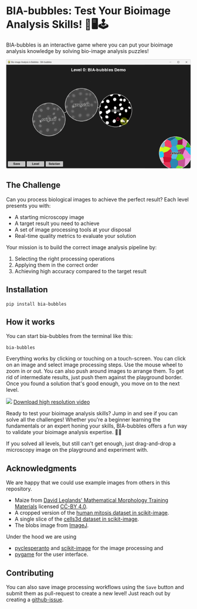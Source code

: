 # BIA-bubbles: Test Your Bioimage Analysis Skills! 🔬🖥️🕹️

BIA-bubbles is an interactive game where you can put your bioimage analysis knowledge by solving bio-image analysis puzzles! 

![](https://github.com/haesleinhuepf/bia-bubbles/raw/main/docs/teaser.gif)

## The Challenge

Can you process biological images to achieve the perfect result? Each level presents you with:
- A starting microscopy image
- A target result you need to achieve
- A set of image processing tools at your disposal
- Real-time quality metrics to evaluate your solution

Your mission is to build the correct image analysis pipeline by:
1. Selecting the right processing operations
2. Applying them in the correct order
3. Achieving high accuracy compared to the target result

## Installation

```
pip install bia-bubbles
```

## How it works

You can start bia-bubbles from the terminal like this:
```
bia-bubbles
```

Everything works by clicking or touching on a touch-screen. You can click on an image and select image processing steps. Use the mouse wheel to zoom in or out. You can also push around images to arrange them. To get rid of intermediate results, just push them against the playground border. Once you found a solution that's good enough, you move on to the next level.

![](https://github.com/haesleinhuepf/bia-bubbles/raw/main/docs/bia-bubbles-demo.gif)
[Download high resolution video](https://github.com/haesleinhuepf/bia-bubbles/raw/main/docs/bia-bubbles-demo.mp4)

Ready to test your bioimage analysis skills? Jump in and see if you can solve all the challenges! Whether you're a beginner learning the fundamentals or an expert honing your skills, BIA-bubbles offers a fun way to validate your bioimage analysis expertise. 🎯🔬


If you solved all levels, but still can't get enough, just drag-and-drop a microscopy image on the playground and experiment with. 

## Acknowledgments

We are happy that we could use example images from others in this repository.
* Maize from [David Leglands' Mathematical Morphology Training Materials](https://github.com/dlegland/mathematical_morphology_with_MorphoLibJ/) licensed [CC-BY 4.0](https://github.com/dlegland/mathematical_morphology_with_MorphoLibJ/blob/master/LICENSE).
* A cropped version of the [human mitosis dataset in scikit-image](https://scikit-image.org/docs/stable/api/skimage.data.html#skimage.data.human_mitosis).
* A single slice of the [cells3d dataset in scikit-image](https://scikit-image.org/docs/stable/api/skimage.data.html#skimage.data.cells3d).
* The blobs image from [ImageJ](https://imagej.net).

Under the hood we are using
* [pyclesperanto](https://github.com/clEsperanto/pyclesperanto) and [scikit-image](https://scikit-image.org/) for the image processing and
* [pygame](https://www.pygame.org/news) for the user interface.

## Contributing

You can also save image processing workflows using the `Save` button and submit them as pull-request to create a new level! Just reach out by creating a [github-issue](https://github.com/haesleinhuepf/bia-bubbles/issues).


